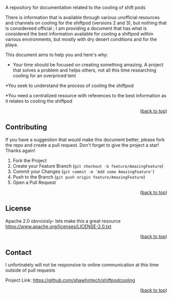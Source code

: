 
A repository for documentation related to the cooling of shift pods





There is information that is available through various unofficial resources and channels on cooling for the shiftpod (versions 2 and 3), but nothing that is considereed official ; I am providing a document that has what is considered the best information available for cooling a shiftpod within various environments, but mostly with dry desert conditions and for the playa.


This document aims to help you and here's why:


* Your time should be focused on creating something amazing. A project that solves a problem and helps others, not all this time researching cooling for an overpriced tent


*You seek to understand the process of cooling the shiftpod

*You need a centralized resource with references to the best information as it relates to cooling the shiftpod 



<p align="right">(<a href="#top">back to top</a>)</p>






<!-- CONTRIBUTING -->
## Contributing

If you have a suggestion that would make this document better, please fork the repo and create a pull request. 
Don't forget to give the project a star! Thanks again!

1. Fork the Project
2. Create your Feature Branch (`git checkout -b feature/AmazingFeature`)
3. Commit your Changes (`git commit -m 'Add some AmazingFeature'`)
4. Push to the Branch (`git push origin feature/AmazingFeature`)
5. Open a Pull Request

<p align="right">(<a href="#top">back to top</a>)</p>



<!-- LICENSE -->
## License

Apache 2.0 obvvioisly- lets make this a great resource
https://www.apache.org/licenses/LICENSE-2.0.txt
<p align="right">(<a href="#top">back to top</a>)</p>



<!-- CONTACT -->
## Contact

I unfortnately will not be responsive to online communication at this time outside of pull requests

Project Link: [https://github.com/shawhintech/shiftpodcooling ](https://github.com/shawhintech/shiftodcooling)

<p align="right">(<a href="#top">back to top</a>)</p>





